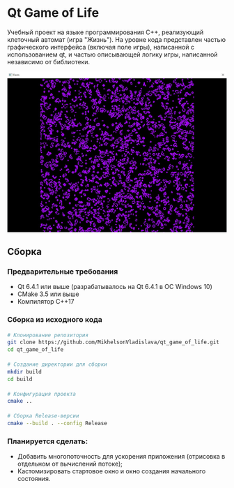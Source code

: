 # Qt Game of Life

Учебный проект на языке программирования C++, реализующий клеточный автомат (игра "Жизнь"). На уровне кода представлен частью графического интерфейса (включая поле игры), написанной с использованием qt, и частью описывающей логику игры, написанной независимо от библиотеки.

![Main Field](screenshots/field.jpg)

## Сборка

### Предварительные требования
- Qt 6.4.1 или выше (разрабатывалось на Qt 6.4.1 в ОС Windows 10)
- CMake 3.5 или выше
- Компилятор C++17

### Сборка из исходного кода

```bash
# Клонирование репозитория
git clone https://github.com/MikhelsonVladislava/qt_game_of_life.git
cd qt_game_of_life

# Создание директории для сборки
mkdir build
cd build

# Конфигурация проекта
cmake ..

# Сборка Release-версии
cmake --build . --config Release
```
### Планируется сделать:
- Добавить многопоточность для ускорения приложения (отрисовка в отдельном от вычислений потоке);
- Кастомизировать стартовое окно и окно создания начального состояния.
